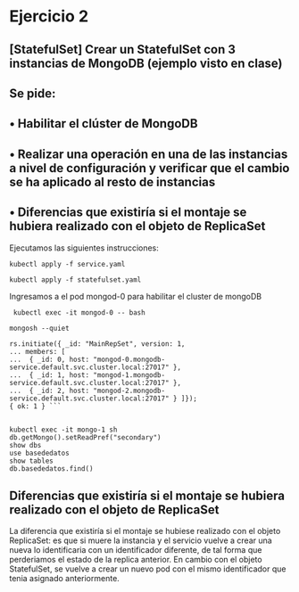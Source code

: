 # Ejercicio 2
   
## [StatefulSet] Crear un StatefulSet con 3 instancias de MongoDB (ejemplo visto en clase)
## Se pide:
## • Habilitar el clúster de MongoDB
## • Realizar una operación en una de las instancias a nivel de configuración y verificar que el cambio se ha aplicado al resto de instancias
## • Diferencias que existiría si el montaje se hubiera realizado con el objeto de ReplicaSet


Ejecutamos las siguientes instrucciones:

``kubectl apply -f service.yaml``

``kubectl apply -f statefulset.yaml``

Ingresamos a el pod mongod-0 para habilitar el cluster de mongoDB

`` kubectl exec -it mongod-0 -- bash``

``mongosh --quiet``

``` 
rs.initiate({ _id: "MainRepSet", version: 1,
... members: [
...  { _id: 0, host: "mongod-0.mongodb-service.default.svc.cluster.local:27017" },
...  { _id: 1, host: "mongod-1.mongodb-service.default.svc.cluster.local:27017" },
...  { _id: 2, host: "mongod-2.mongodb-service.default.svc.cluster.local:27017" } ]});
{ ok: 1 } ```


kubectl exec -it mongo-1 sh
db.getMongo().setReadPref("secondary")
show dbs
use basededatos
show tables
db.basededatos.find()
```

## Diferencias que existiría si el montaje se hubiera realizado con el objeto de ReplicaSet

La diferencia que existiría si el montaje se hubiese realizado con el objeto ReplicaSet: es que si muere la instancia y el servicio vuelve a crear una nueva lo identificaria con un identificador diferente, de tal forma que perderiamos el estado de la replica anterior.
En cambio con el objeto StatefulSet, se vuelve a crear un nuevo pod con el mismo identificador que tenia asignado anteriormente.





